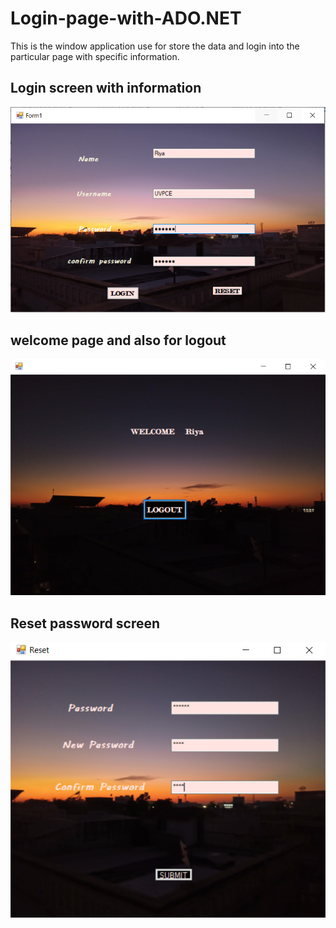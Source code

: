 # Login-page-with-ADO.NET
This is the window application use for store the data and login into the particular page with specific information.


## Login screen with information
<img src="https://github.com/RiyaShah08/Login-page-with-ADO.NET/blob/main/output/1.PNG">
<br>

## welcome page and also for logout
<img src="https://github.com/RiyaShah08/Login-page-with-ADO.NET/blob/main/output/2.PNG">
<br>

## Reset password screen
<img src="https://github.com/RiyaShah08/Login-page-with-ADO.NET/blob/main/output/3.PNG">
<br>
